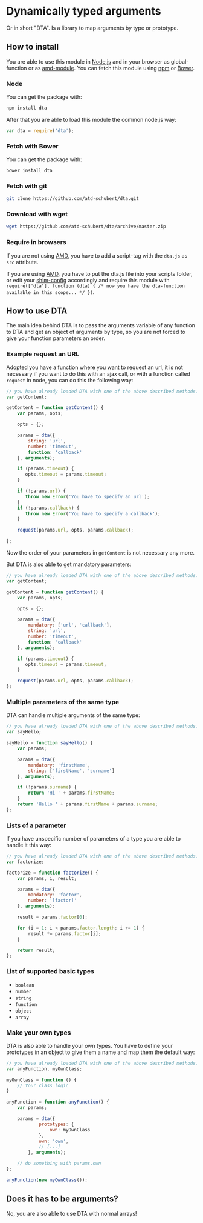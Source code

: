 # Dynamically typed arguments
Or in short "DTA". Is a library to map arguments by type or prototype.

## How to install

You are able to use this module in [Node.js](https://nodejs.org/) and in your browser as global-function or as
[amd-module](https://github.com/amdjs/amdjs-api/wiki/AMD).
You can fetch this module using [npm](https://www.npmjs.org/) or [Bower](http://bower.io/).

### Node

You can get the package with:

```bash
npm install dta
```

After that you are able to load this module the common node.js way:

```js
var dta = require('dta');
```

### Fetch with Bower

You can get the package with:

```bash
bower install dta
```

### Fetch with git

```bash
git clone https://github.com/atd-schubert/dta.git
```

### Download with wget

```bash
wget https://github.com/atd-schubert/dta/archive/master.zip
```

### Require in browsers

If you are not using [AMD](https://github.com/amdjs/amdjs-api/wiki/AMD), you have to add a script-tag with the `dta.js`
as `src` attribute.

If you are using [AMD](https://github.com/amdjs/amdjs-api/wiki/AMD), you have to put the dta.js file into your scripts
folder, or edit your [shim-config](http://requirejs.org/docs/api.html#config-shim) accordingly and require this module
with `require(['dta'], function (dta) { /* now you have the dta-function available in this scope... */ })`.

## How to use DTA

The main idea behind DTA is to pass the arguments variable of any function to DTA and get an object of arguments by
type, so you are not forced to give your function parameters an order.

### Example request an URL

Adopted you have a function where you want to request an url, it is not necessary if you want to do this with an ajax
call, or with a function called `request` in node, you can do this the following way:

```js
// you have already loaded DTA with one of the above described methods.
var getContent;

getContent = function getContent() {
    var params, opts;

    opts = {};

    params = dta({
        string: 'url',
        number: 'timeout',
        function: 'callback'
    }, arguments);

    if (params.timeout) {
       opts.timeout = params.timeout;
    }

    if (!params.url) {
       throw new Error('You have to specify an url');
    }
    if (!params.callback) {
       throw new Error('You have to specify a callback');
    }

    request(params.url, opts, params.callback);

};
```

Now the order of your parameters in `getContent` is not necessary any more.

But DTA is also able to get mandatory parameters:

```js
// you have already loaded DTA with one of the above described methods.
var getContent;

getContent = function getContent() {
    var params, opts;

    opts = {};

    params = dta({
        mandatory: ['url', 'callback'],
        string: 'url',
        number: 'timeout',
        function: 'callback'
    }, arguments);

    if (params.timeout) {
       opts.timeout = params.timeout;
    }

    request(params.url, opts, params.callback);
};
```

### Multiple parameters of the same type

DTA can handle multiple arguments of the same type:
```js
// you have already loaded DTA with one of the above described methods.
var sayHello;

sayHello = function sayHello() {
    var params;

    params = dta({
        mandatory: 'firstName',
        string: ['firstName', 'surname']
    }, arguments);

    if (!params.surname) {
        return 'Hi ' + params.firstName;
    }
    return 'Hello ' + params.firstName + params.surname;
};
```

### Lists of a parameter
If you have unspecific number of parameters of a type you are able to handle it this way:

```js
// you have already loaded DTA with one of the above described methods.
var factorize;

factorize = function factorize() {
    var params, i, result;

    params = dta({
        mandatory: 'factor',
        number: '[factor]'
    }, arguments);

    result = params.factor[0];

    for (i = 1; i < params.factor.length; i += 1) {
        result *= params.factor[i];
    }

    return result;
};
```

### List of supported basic types

- `boolean`
- `number`
- `string`
- `function`
- `object`
- `array`

### Make your own types

DTA is also able to handle your own types. You have to define your prototypes in an object to give them a name and
map them the default way:

```js
// you have already loaded DTA with one of the above described methods.
var anyFunction, myOwnClass;

myOwnClass = function () {
    // Your class logic
}

anyFunction = function anyFunction() {
    var params;

    params = dta({
            prototypes: {
                own: myOwnClass
            },
            own: 'own',
            // [...]
        }, arguments);

    // do something with params.own
};

anyFunction(new myOwnClass());

```

## Does it has to be arguments?

No, you are also able to use DTA with normal arrays!

